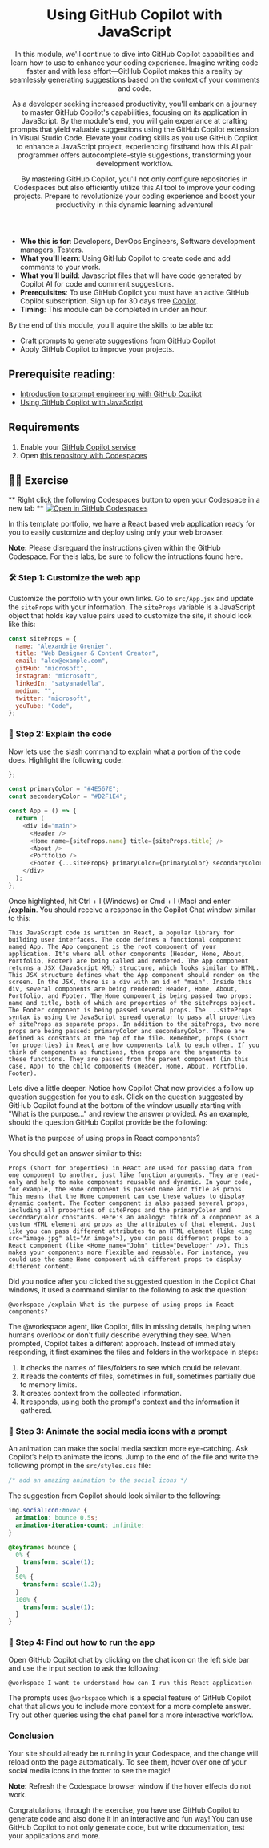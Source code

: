 <header>

# Using GitHub Copilot with JavaScript

In this module, we'll continue to dive into GitHub Copilot capabilities and learn how to use to enhance your coding experience. Imagine writing code faster and with less effort—GitHub Copilot makes this a reality by seamlessly generating suggestions based on the context of your comments and code.

As a developer seeking increased productivity, you'll embark on a journey to master GitHub Copilot's capabilities, focusing on its application in JavaScript. By the module's end, you will gain experiance at crafting prompts that yield valuable suggestions using the GitHub Copilot extension in Visual Studio Code. Elevate your coding skills as you use GitHub Copilot to enhance a JavaScript project, experiencing firsthand how this AI pair programmer offers autocomplete-style suggestions, transforming your development workflow.

By mastering GitHub Copilot, you'll not only configure repositories in Codespaces but also efficiently utilize this AI tool to improve your coding projects. Prepare to revolutionize your coding experience and boost your productivity in this dynamic learning adventure!

</header>


- **Who this is for**: Developers, DevOps Engineers, Software development managers, Testers.
- **What you'll learn**: Using GitHub Copilot to create code and add comments to your work.
- **What you'll build**: Javascript files that will have code generated by Copilot AI for code and comment suggestions.
- **Prerequisites**: To use GitHub Copilot you must have an active GitHub Copilot subscription. Sign up for 30 days free [Copilot](https://github.com/settings/copilot).
- **Timing**: This module can be completed in under an hour.


By the end of this module, you'll aquire the skills to be able to:

- Craft prompts to generate suggestions from GitHub Copilot
- Apply GitHub Copilot to improve your projects.


## Prerequisite reading:
- [Introduction to prompt engineering with GitHub Copilot](https://learn.microsoft.com/training/modules/introduction-prompt-engineering-with-github-copilot//?WT.mc_id=academic-113596-abartolo)
- [Using GitHub Copilot with JavaScript](https://learn.microsoft.com/training/modules/introduction-copilot-javascript/?WT.mc_id=academic-113596-abartolo)


## Requirements

1. Enable your [GitHub Copilot service](https://github.com/github-copilot/signup)
1. Open [this repository with Codespaces](https://codespaces.new/MicrosoftDocs/mslearn-copilot-codespaces-javascript?quickstart=1)



## 💪🏽 Exercise

** Right click the following Codespaces button to open your Codespace in a new tab **
[![Open in GitHub Codespaces](https://github.com/codespaces/badge.svg)](https://github.com/codespaces/new?hide_repo_select=true&ref=main&repo=526682619)

In this template portfolio, we have a React based web application ready for you to easily customize and deploy using only your web browser.

**Note:** Please disreguard the instructions given within the GitHub Codespace. For theis labs, be sure to follow the intructions found here.


### 🛠 Step 1: Customize the web app

Customize the portfolio with your own links. Go to `src/App.jsx` and update the `siteProps` with your information. The `siteProps` variable is a JavaScript object that holds key value pairs used to customize the site, it should look like this:

```javascript
const siteProps = {
  name: "Alexandrie Grenier",
  title: "Web Designer & Content Creator",
  email: "alex@example.com",
  gitHub: "microsoft",
  instagram: "microsoft",
  linkedIn: "satyanadella",
  medium: "",
  twitter: "microsoft",
  youTube: "Code",
};
```
### 📖 Step 2: Explain the code

Now lets use the slash command to explain what a portion of the code does.  Highlight the following code:

```javascript
};

const primaryColor = "#4E567E";
const secondaryColor = "#D2F1E4";

const App = () => {
  return (
    <div id="main">
      <Header />
      <Home name={siteProps.name} title={siteProps.title} />
      <About />
      <Portfolio />
      <Footer {...siteProps} primaryColor={primaryColor} secondaryColor={secondaryColor} />
    </div>
  );
};
```
Once highlighted, hit Ctrl + I (Windows) or Cmd + I (Mac) and enter **/explain**.  You should receive a response in the Copilot Chat window similar to this:

```
This JavaScript code is written in React, a popular library for building user interfaces. The code defines a functional component named App. The App component is the root component of your application. It's where all other components (Header, Home, About, Portfolio, Footer) are being called and rendered. The App component returns a JSX (JavaScript XML) structure, which looks similar to HTML. This JSX structure defines what the App component should render on the screen. In the JSX, there is a div with an id of "main". Inside this div, several components are being rendered: Header, Home, About, Portfolio, and Footer. The Home component is being passed two props: name and title, both of which are properties of the siteProps object. The Footer component is being passed several props. The ...siteProps syntax is using the JavaScript spread operator to pass all properties of siteProps as separate props. In addition to the siteProps, two more props are being passed: primaryColor and secondaryColor. These are defined as constants at the top of the file. Remember, props (short for properties) in React are how components talk to each other. If you think of components as functions, then props are the arguments to these functions. They are passed from the parent component (in this case, App) to the child components (Header, Home, About, Portfolio, Footer).
```

Lets dive a little deeper.  Notice how Copilot Chat now provides a follow up question suggestion for you to ask. Click on the question suggested by GitHub Copilot found at the bottom of the window usually starting with "What is the purpose..." and review the answer provided. As an example, should the question GitHub Copilot provide be the following:

What is the purpose of using props in React components? 

You should get an answer similar to this:

```
Props (short for properties) in React are used for passing data from one component to another, just like function arguments. They are read-only and help to make components reusable and dynamic. In your code, for example, the Home component is passed name and title as props. This means that the Home component can use these values to display dynamic content. The Footer component is also passed several props, including all properties of siteProps and the primaryColor and secondaryColor constants. Here's an analogy: think of a component as a custom HTML element and props as the attributes of that element. Just like you can pass different attributes to an HTML element (like <img src="image.jpg" alt="An image">), you can pass different props to a React component (like <Home name="John" title="Developer" />). This makes your components more flexible and reusable. For instance, you could use the same Home component with different props to display different content.
```

Did you notice after you clicked the suggested question in the Copilot Chat windows, it used a command similar to the following to ask the question:

```
@workspace /explain What is the purpose of using props in React components?
```

The @workspace agent, like Copilot, fills in missing details, helping when humans overlook or don't fully describe everything they see. When prompted, Copilot takes a different approach. Instead of immediately responding, it first examines the files and folders in the workspace in steps:

1. It checks the names of files/folders to see which could be relevant.
2. It reads the contents of files, sometimes in full, sometimes partially due to memory limits.
3. It creates context from the collected information.
4. It responds, using both the prompt's context and the information it gathered.


### 🔎 Step 3: Animate the social media icons with a prompt

An animation can make the social media section more eye-catching. Ask Copilot’s help to animate the icons. Jump to the end of the file and write the following prompt in the `src/styles.css` file:

```css
/* add an amazing animation to the social icons */
```

The suggestion from Copilot should look similar to the following:

```css
img.socialIcon:hover {
  animation: bounce 0.5s;
  animation-iteration-count: infinite;
}

@keyframes bounce {
  0% {
    transform: scale(1);
  }
  50% {
    transform: scale(1.2);
  }
  100% {
    transform: scale(1);
  }
}
```

### 🚀 Step 4: Find out how to run the app
Open GitHub Copilot chat by clicking on the chat icon on the left side bar and use the input section to ask the following:

```
@workspace I want to understand how can I run this React application
```

The prompts uses `@workspace` which is a special feature of GitHub Copilot chat that allows you to include more context for a more complete answer. Try out other queries using the chat panel for a more interactive workflow.

### Conclusion
Your site should already be running in your Codespace, and the change will reload onto the page automatically. To see them, hover over one of your social media icons in the footer to see the magic!

**Note:** Refresh the Codespace browser window if the hover effects do not work. 

Congratulations, through the exercise, you have use GitHub Copilot to generate code and also done it in an interactive and fun way! You can use GitHub Copilot to not only generate code, but write documentation, test your applications and more.
